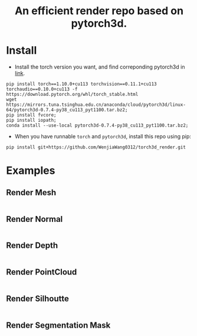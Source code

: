 <div align="center">

<h1>An efficient render repo based on pytorch3d.</h1>
</div>


# Install
- Install the torch version you want, and find correponding pytorch3d in [link](https://mirrors.tuna.tsinghua.edu.cn/anaconda/cloud/pytorch3d/linux-64).
```
pip install torch==1.10.0+cu113 torchvision==0.11.1+cu113 torchaudio==0.10.0+cu113 -f https://download.pytorch.org/whl/torch_stable.html
wget https://mirrors.tuna.tsinghua.edu.cn/anaconda/cloud/pytorch3d/linux-64/pytorch3d-0.7.4-py38_cu113_pyt1100.tar.bz2;
pip install fvcore;
pip install iopath;
conda install --use-local pytorch3d-0.7.4-py38_cu113_pyt1100.tar.bz2;
```

- When you have runnable `torch` and `pytorch3d`, install this repo using pip:
```
pip install git+https://github.com/WenjiaWang0312/torch3d_render.git
```

# Examples

## Render Mesh
```
```

## Render Normal
```
```

## Render Depth
```
```

## Render PointCloud
```
```

## Render Silhoutte
```
```

## Render Segmentation Mask
```
```